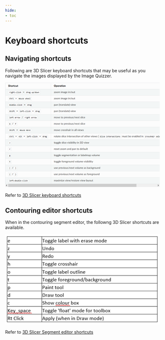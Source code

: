 ```yaml
---
hide:
- toc
---
```

<!-- let javascript handle toc on left sidebar -->
# Keyboard shortcuts

## Navigating shortcuts

Following are 3D Slicer keyboard shortcuts that may be useful as you navigate the images displayed
by the Image Quizzer. 


![Keyboard shortcuts](assets/Slicer_keyboard_shortcuts.png)

Refer to [3D Slicer keyboard shortcuts](https://slicer.readthedocs.io/en/latest/user_guide/user_interface.html#mouse-keyboard-shortcuts)

## Contouring editor shortcuts

When in the contouring segment editor, the followng 3D Slicer shortcuts are available.


![Contouring shortcuts](assets/Slicer_contouring_shortcuts.png)

Refer to [3D Slicer Segment editor shortcuts](https://slicer.readthedocs.io/en/latest/user_guide/modules/segmenteditor.html#keyboard-shortcuts)
